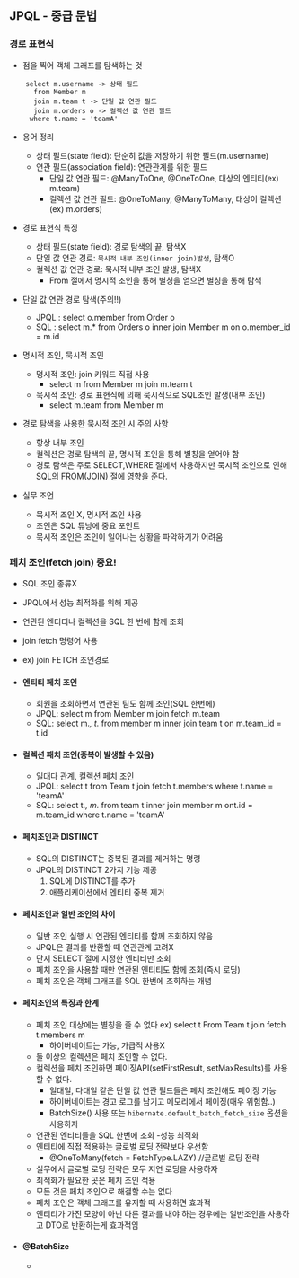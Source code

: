 ## JPQL - 중급 문법

### 경로 표현식
 - 점을 찍어 객체 그래프를 탐색하는 것
  ```
      select m.username -> 상태 필드
        from Member m
        join m.team t -> 단일 값 연관 필드
        join m.orders o -> 컬렉션 값 연관 필드
       where t.name = 'teamA'
  ```
 - 용어 정리
   - 상태 필드(state field): 단순히 값을 저장하기 위한 필드(m.username)
   - 연관 필드(association field): 연관관계를 위한 필드
     - 단일 값 연관 필드: @ManyToOne, @OneToOne, 대상의 엔티티(ex) m.team)
     - 컬렉션 값 연관 필드: @OneToMany, @ManyToMany, 대상이 컬렉션(ex) m.orders)

 - 경로 표현식 특징
   - 상태 필드(state field): 경로 탐색의 끝, 탐색X
   - 단일 값 연관 경로: ```묵시적 내부 조인(inner join)발생```, 탐색O
   - 컬렉션 값 연관 경로: 묵시적 내부 조인 발생, 탐색X
     - From 절에서 명시적 조인을 통해 별칭을 얻으면 별칭을 통해 탐색 

 - 단일 값 연관 경로 탐색(주의!!)
   - JPQL : select o.member from Order o
   - SQL : select m.* from Orders o inner join Member m on o.member_id = m.id

 - 명시적 조인, 묵시적 조인
   - 명시적 조인: join 키워드 직접 사용
     - select m from Member m join m.team t
   - 묵시적 조인: 경로 표현식에 의해 묵시적으로 SQL조인 발생(내부 조인)
     - select m.team from Member m
     
 - 경로 탐색을 사용한 묵시적 조인 시 주의 사항
   - 항상 내부 조인
   - 컬렉션은 경로 탐색의 끝, 명시적 조인을 통해 별칭을 얻어야 함
   - 경로 탐색은 주로 SELECT,WHERE 절에서 사용하지만 묵시적 조인으로 인해 SQL의 FROM(JOIN) 절에 영향을 준다.

 - 실무 조언
   - 묵시적 조인 X, 명시적 조인 사용
   - 조인은 SQL 튜닝에 중요 포인트
   - 묵시적 조인은 조인이 일어나는 상황을 파악하기가 어려움

### 페치 조인(fetch join) 중요!
 - SQL 조인 종류X
 - JPQL에서 성능 최적화를 위해 제공
 - 연관된 엔티티나 컬렉션을 SQL 한 번에 함께 조회
 - join fetch 명령어 사용
 - ex) join FETCH 조인경로

 - #### 엔티티 페치 조인
   - 회원을 조회하면서 연관된 팀도 함께 조인(SQL 한번에)
   - JPQL: select m from Member m join fetch m.team
   - SQL: select m.*, t.* from member m inner join team t on m.team_id = t.id
 
 - #### 컬렉션 패치 조인(중복이 발생할 수 있음)
   - 일대다 관계, 컬렉션 페치 조인
   - JPQL: select t from Team t join fetch t.members where t.name = 'teamA'
   - SQL: select t.*, m.* from team t inner join member m ont.id = m.team_id where t.name = 'teamA'
 
 - #### 페치조인과 DISTINCT 
   - SQL의 DISTINCT는 중복된 결과를 제거하는 명령
   - JPQL의 DISTINCT 2가지 기능 제공
     1. SQL에 DISTINCT를 추가
     2. 애플리케이션에서 엔티티 중복 제거 
   
 - #### 페치조인과 일반 조인의 차이
   - 일반 조인 실행 시 연관된 엔티티를 함께 조회하지 않음 
   - JPQL은 결과를 반환할 때 연관관계 고려X
   - 단지 SELECT 절에 지정한 엔티티만 조회
   - 페치 조인을 사용할 때만 연관된 엔티티도 함께 조회(즉시 로딩)
   - 페치 조인은 객체 그래프를 SQL 한번에 조회하는 개념
   
 - #### 페치조인의 특징과 한계
   - 페치 조인 대상에는 별칭을 줄 수 없다 ex) select t From Team t join fetch t.members m
     - 하이버네이트는 가능, 가급적 사용X
   - 둘 이상의 컬렉션은 페치 조인할 수 없다.
   - 컬렉션을 페치 조인하면 페이징API(setFirstResult, setMaxResults)를 사용할 수 없다.
     - 일대일, 다대일 같은 단일 값 연관 필드들은 페치 조인해도 페이징 가능
     - 하이버네이트는 경고 로그를 남기고 메모리에서 페이징(매우 위험함..)
     - BatchSize() 사용 또는 ```hibernate.default_batch_fetch_size``` 옵션을 사용하자
   - 연관된 엔티티들을 SQL 한번에 조회 -성능 최적화
   - 엔티티에 직접 적용하는 글로벌 로딩 전략보다 우선함
     - @OneToMany(fetch = FetchType.LAZY) //글로벌 로딩 전략
   - 실무에서 글로벌 로딩 전략은 모두 지연 로딩을 사용하자
   - 최적화가 필요한 곳은 페치 조인 적용
   - 모든 것은 페치 조인으로 해결할 수는 없다
   - 페치 조인은 객체 그래프를 유지할 때 사용하면 효과적
   - 엔티티가 가진 모양이 아닌 다른 결과를 내야 하는 경우에는 일반조인을 사용하고 DTO로 반환하는게 효과적임

 - #### @BatchSize 
   - 